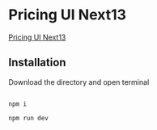 # Pricing UI Next13

[Pricing UI Next13](https://github.com/bilal-faisal/pricing-ui-nextjs)


## Installation
Download the directory and open terminal

```

npm i

npm run dev

```
